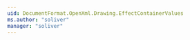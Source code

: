 ```yaml
---
uid: DocumentFormat.OpenXml.Drawing.EffectContainerValues
ms.author: "soliver"
manager: "soliver"
---
```

